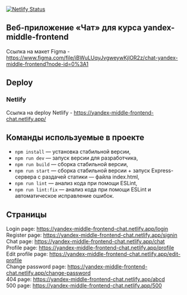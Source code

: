 [![Netlify Status](https://api.netlify.com/api/v1/badges/8af0958b-49e3-4a3a-9761-c6c9254ca784/deploy-status)](https://app.netlify.com/sites/yandex-middle-frontend-chat/deploys)

## Веб-приложение «Чат» для курса yandex-middle-frontend

Ссылка на макет Figma - https://www.figma.com/file/iBWuLUqyJvgweywKjlOR2z/chat-yandex-middle-frontend?node-id=0%3A1

## Deploy

### Netlify

Ссылка на deploy Netlify - https://yandex-middle-frontend-chat.netlify.app/

## Команды используемые в проекте

- `npm install` — установка стабильной версии,
- `npm run dev` — запуск версии для разработчика,
- `npm run build` — сборка стабильной версии,
- `npm run start` — сборка стабильной версии + запуск Express-сервера с раздачей статики — файла index.html,
- `npm run lint` — анализ кода при помощи ESLint,
- `npm run lint:fix` — анализ кода при помощи ESLint и автоматическое исправление ошибок.

## Страницы

Login page: https://yandex-middle-frontend-chat.netlify.app/login  
Register page: https://yandex-middle-frontend-chat.netlify.app/signin  
Chat page: https://yandex-middle-frontend-chat.netlify.app/chat  
Profile page: https://yandex-middle-frontend-chat.netlify.app/profile  
Edit profile page: https://yandex-middle-frontend-chat.netlify.app/edit-profile  
Change password page: https://yandex-middle-frontend-chat.netlify.app/change-password  
404 page: https://yandex-middle-frontend-chat.netlify.app/abcd  
500 page: https://yandex-middle-frontend-chat.netlify.app/500
